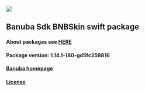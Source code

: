 [![](https://www.banuba.com/hubfs/Banuba_November2018/Images/Banuba%20SDK.png)](https://docs.banuba.com/face-ar-sdk-v1/ios/ios_overview)

## Banuba Sdk BNBSkin swift package

#### About packages see [HERE](https://docs.banuba.com/face-ar-sdk-v1/ios/ios_packages)

#### Package version: **1.14.1-180-gd5fc258816**

#### **[Banuba homepage](https://banuba.com)**

#### **[License](https://www.banuba.com/terms)**
